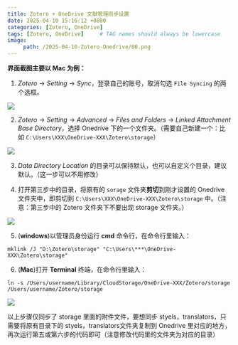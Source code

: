 ```yaml
---
title: Zotero + OneDrive 文献管理同步设置
date: 2025-04-10 15:16:12 +0800
categories: [Zotero, OneDrive]
tags: [Zotero, OneDrive]     # TAG names should always be lowercase
image: 
     path: /2025-04-10-Zotero-Onedrive/00.png  
---
```



**界面截图主要以 Mac 为例：**

1. *Zotero* -> *Setting* -> *Sync*，登录自己的账号，取消勾选 `File Syncing` 的两个选框。

![](/2025-04-10-Zotero-Onedrive/01.png)

2. *Zotero* -> *Setting* -> *Advanced* -> *Files and Folders* -> *Linked Attachment Base Directory*，选择 Onedrive 下的一个文件夹。（需要自己新建一个：比如 `C:\Users\XXX\OneDrive-XXX\Zotero\storage`）

![](/2025-04-10-Zotero-Onedrive/02.png)

3. *Data Directory Location* 的目录可以保持默认，也可以自定义个目录，建议默认。（这一步可以不用修改）

4. 打开第三步中的目录，将原有的 `sorage` 文件夹**剪切**到刚才设置的 Onedrive 文件夹中，即剪切到 `C:\Users\XXX\OneDrive-XXX\Zotero\storage` 中。（注意：第三步中的 Zotero 文件夹下不要出现 storage 文件夹。）

![](/2025-04-10-Zotero-Onedrive/03.png)

5. (**windows**)以管理员身份运行 **cmd** 命令行，在命令行里输入：

```
mklink /J "D:\Zotero\storage" "C:\Users\***\OneDrive-XXX\Zotero\storage"
```

6. (**Mac**)打开 **Terminal** 终端，在命令行里输入：

```
ln -s /Users/username/Library/CloudStorage/OneDrive-XXX/Zotero/storage /Users/username/Zotero/storage
```

![](/2025-04-10-Zotero-Onedrive/04.png)

以上步骤仅同步了 storage 里面的附件文件，要想同步 styels，translators，只需要将原有目录下的 styels，translators文件夹复制到 Onedrive 里对应的地方，再次运行第五或第六步的代码即可（注意修改代码里的文件夹为对应的目录）
